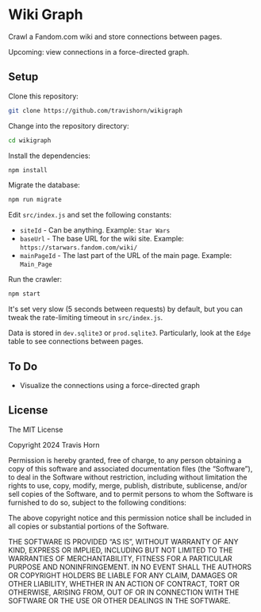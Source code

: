 # Wiki Graph

Crawl a Fandom.com wiki and store connections between pages.

Upcoming: view connections in a force-directed graph.

## Setup

Clone this repository:

```sh
git clone https://github.com/travishorn/wikigraph
```

Change into the repository directory:

```sh
cd wikigraph
```

Install the dependencies:

```sh
npm install
```

Migrate the database:

```sh
npm run migrate
```

Edit `src/index.js` and set the following constants:

- `siteId` - Can be anything. Example: `Star Wars`
- `baseUrl` - The base URL for the wiki site. Example: `https://starwars.fandom.com/wiki/`
- `mainPageId` - The last part of the URL of the main page. Example: `Main_Page`

Run the crawler:

```sh
npm start
```

It's set very slow (5 seconds between requests) by default, but you can tweak
the rate-limiting timeout in `src/index.js`.

Data is stored in `dev.sqlite3` or `prod.sqlite3`. Particularly, look at the
`Edge` table to see connections between pages.

## To Do

- Visualize the connections using a force-directed graph

## License

The MIT License

Copyright 2024 Travis Horn

Permission is hereby granted, free of charge, to any person obtaining a copy of
this software and associated documentation files (the “Software”), to deal in
the Software without restriction, including without limitation the rights to
use, copy, modify, merge, publish, distribute, sublicense, and/or sell copies of
the Software, and to permit persons to whom the Software is furnished to do so,
subject to the following conditions:

The above copyright notice and this permission notice shall be included in all
copies or substantial portions of the Software.

THE SOFTWARE IS PROVIDED “AS IS”, WITHOUT WARRANTY OF ANY KIND, EXPRESS OR
IMPLIED, INCLUDING BUT NOT LIMITED TO THE WARRANTIES OF MERCHANTABILITY, FITNESS
FOR A PARTICULAR PURPOSE AND NONINFRINGEMENT. IN NO EVENT SHALL THE AUTHORS OR
COPYRIGHT HOLDERS BE LIABLE FOR ANY CLAIM, DAMAGES OR OTHER LIABILITY, WHETHER
IN AN ACTION OF CONTRACT, TORT OR OTHERWISE, ARISING FROM, OUT OF OR IN
CONNECTION WITH THE SOFTWARE OR THE USE OR OTHER DEALINGS IN THE SOFTWARE.
